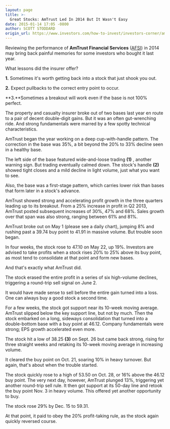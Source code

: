 ```yaml
---
layout: page
title: >-
  Great Stocks: AmTrust Led In 2014 But It Wasn't Easy
date: 2015-01-14 17:05 -0800
author: SCOTT STODDARD
origin_url: https://www.investors.com/how-to-invest/investors-corner/amtrust-financial-offered-wild-ride
---
```





Reviewing the performance of **AmTrust Financial Services** ([AFSI](https://research.investors.com/quote.aspx?symbol=AFSI)) in 2014 may bring back painful memories for some investors who bought it last year.

  

What lessons did the insurer offer?

  

**1.** Sometimes it's worth getting back into a stock that just shook you out.

  

**2.** Expect pullbacks to the correct entry point to occur.

  

**3.**Sometimes a breakout will work even if the base is not 100% perfect.

  

The property and casualty insurer broke out of two bases last year en route to a pair of decent double-digit gains. But it was an often gut-wrenching ride. And strong fundamentals were marred by a few spotty technical characteristics.

  

AmTrust began the year working on a deep cup-with-handle pattern. The correction in the base was 35%, a bit beyond the 20% to 33% decline seen in a healthy base.

  

The left side of the base featured wide-and-loose trading **(1)** , another warning sign. But trading eventually calmed down. The stock's handle **(2)** showed tight closes and a mild decline in light volume, just what you want to see.

  

Also, the base was a first-stage pattern, which carries lower risk than bases that form later in a stock's advance.

  

AmTrust showed strong and accelerating profit growth in the three quarters leading up to its breakout. From a 25% increase in profit in Q2 2013, AmTrust posted subsequent increases of 30%, 47% and 68%. Sales growth over that span was also strong, ranging between 61% and 81%.

  

AmTrust broke out on May 1 (please see a daily chart), jumping 8% and rushing past a 39.74 buy point to 41.91 in massive volume. But trouble soon began.

  

In four weeks, the stock rose to 47.10 on May 22, up 19%. Investors are advised to take profits when a stock rises 20% to 25% above its buy point, as most tend to consolidate at that point and form new bases.

  

And that's exactly what AmTrust did.

  

The stock erased the entire profit in a series of six high-volume declines, triggering a round-trip sell signal on June 2.

  

It would have made sense to sell before the entire gain turned into a loss. One can always buy a good stock a second time.

  

For a few weeks, the stock got support near its 10-week moving average. AmTrust slipped below the key support line, but not by much. Then the stock embarked on a long, sideways consolidation that turned into a double-bottom base with a buy point at 46.12. Company fundamentals were strong; EPS growth accelerated even more.

  

The stock hit a low of 38.25 **(3)** on Sept. 26 but came back strong, rising for three straight weeks and retaking its 10-week moving average in increasing volume.

  

It cleared the buy point on Oct. 21, soaring 10% in heavy turnover. But again, that's about when the trouble started.

  

The stock quickly rose to a high of 53.50 on Oct. 28, or 16% above the 46.12 buy point. The very next day, however, AmTrust plunged 13%, triggering yet another round-trip sell rule. It then got support at its 50-day line and retook the buy point Nov. 3 in heavy volume. This offered yet another opportunity to buy.

  

The stock rose 29% by Dec. 15 to 59.31.

  

At that point, it paid to obey the 20% profit-taking rule, as the stock again quickly reversed course.




